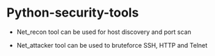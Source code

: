 # Python-security-tools

- Net_recon tool can be used for host discovery and port scan 

- Net_attacker tool can be used to bruteforce SSH, HTTP and Telnet
